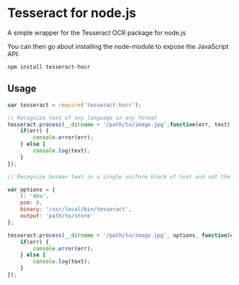 # Tesseract for node.js

A simple wrapper for the Tesseract OCR package for node.js

You can then go about installing the node-module to expose the JavaScript API: 

    npm install tesseract-hocr

## Usage

```JavaScript
var tesseract = require('tesseract-hocr');

// Recognize text of any language in any format
tesseract.process(__dirname + '/path/to/image.jpg',function(err, text) {
	if(err) {
		console.error(err);
	} else {
		console.log(text);
	}
});

// Recognize German text in a single uniform block of text and set the binary path

var options = {
	l: 'deu',
	psm: 6,
	binary: '/usr/local/bin/tesseract',
	output: 'path/to/store'
};

tesseract.process(__dirname + '/path/to/image.jpg', options, function(err, text) {
	if(err) {
		console.error(err);
	} else {
		console.log(text);
	}
});
